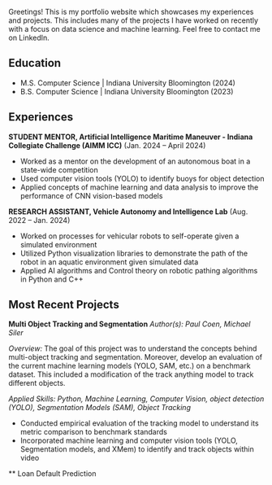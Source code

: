 
Greetings! This is my portfolio website which showcases my experiences and projects. This includes many of the projects I have worked on recently with a focus on data science and machine learning. Feel free to contact me on LinkedIn.

## Education
- M.S. Computer Science | Indiana University Bloomington (2024)
- B.S. Computer Science | Indiana University Bloomington (2023)

## Experiences

**STUDENT MENTOR, Artificial Intelligence Maritime Maneuver - Indiana Collegiate Challenge (AIMM ICC)** (Jan. 2024 – April 2024)
- Worked as a mentor on the development of an autonomous boat in a state-wide competition 
- Used computer vision tools (YOLO) to identify buoys for object detection 
- Applied concepts of machine learning and data analysis to improve the performance of CNN vision-based models

**RESEARCH ASSISTANT, Vehicle Autonomy and Intelligence Lab** (Aug. 2022 – Jan. 2024)
- Worked on processes for vehicular robots to self-operate given a simulated environment
- Utilized Python visualization libraries to demonstrate the path of the robot in an aquatic environment given simulated data
- Applied AI algorithms and Control theory on robotic pathing algorithms in Python and C++

## Most Recent Projects

**Multi Object Tracking and Segmentation** *Author(s): Paul Coen, Michael Siler*

*Overview:* The goal of this project was to understand the concepts behind multi-object tracking and segmentation. Moreover, develop an evaluation of the current machine learning models (YOLO, SAM, etc.) on a benchmark dataset. This included a modification of the track anything model to track different objects.

*Applied Skills: Python, Machine Learning, Computer Vision, object detection (YOLO), Segmentation Models (SAM), Object Tracking*
- Conducted empirical evaluation of the tracking model to understand its metric comparison to benchmark standards
- Incorporated machine learning and computer vision tools (YOLO, Segmentation models, and XMem) to identify and track objects within video




** Loan Default Prediction
